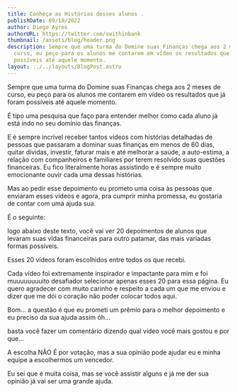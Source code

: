 ```yaml
---
title: Conheça as Histórias desses alunos .
publishDate: 09/10/2022
author: Diego Ayres
authorURL: https://twitter.com/swithinbank
thumbnail: /assets/blog/header.png
description: Sempre que uma turma do Domine suas Finanças chega aos 2 meses de
  curso, eu peço para os alunos me contarem em vídeo os resultados que já foram
  possíveis até aquele momento.
layout: ../../layouts/BlogPost.astro
---
```

Sempre que uma turma do Domine suas Finanças chega aos 2 meses de curso, eu peço para os alunos me contarem em vídeo os resultados que já foram possíveis até aquele momento.

É tipo uma pesquisa que faço para entender melhor como cada aluno já está indo no seu domínio das finanças.

E é sempre incrível receber tantos vídeos com histórias detalhadas de pessoas que passaram a dominar suas finanças em menos de 60 dias, quitar dívidas, investir, faturar mais e até melhorar a saúde, a auto-estima, a relação com companheiros e familiares por terem resolvido suas questões financeiras. Eu fico literalmente horas assistindo e é sempre muito emocionante ouvir cada uma dessas histórias.

Mas ao pedir esse depoimento eu prometo uma coisa às pessoas que enviaram esses vídeos e agora, pra cumprir minha promessa, eu gostaria de contar com uma ajuda sua.

É o seguinte:

logo abaixo deste texto, você vai ver 20 depoimentos de alunos que levaram suas vidas financeiras para outro patamar, das mais variadas formas possíveis.

Esses 20 vídeos foram escolhidos entre todos os que recebi.

Cada vídeo foi extremamente inspirador e impactante para mim e foi muuuuuuuuito desafiador selecionar apenas esses 20 para essa página. Eu quero agradecer com muito carinho e respeito a cada um que me enviou e dizer que me dói o coração não poder colocar todos aqui.

Bom… a questão é que eu prometi um prêmio para o melhor depoimento e eu preciso da sua ajuda assim óh…

basta você fazer um comentário dizendo qual vídeo você mais gostou e por que…

A escolha NÃO É por votação, mas a sua opinião pode ajudar eu e minha equipe a escolhermos um vencedor.

Eu sei que é muita coisa, mas se você assistir alguns e já me der sua opinião já vai ser uma grande ajuda. 